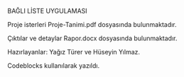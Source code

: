 BAĞLI LİSTE UYGULAMASI

Proje isterleri Proje-Tanimi.pdf dosyasında bulunmaktadır.

Çıktılar ve detaylar Rapor.docx dosyasında bulunmaktadır.

Hazırlayanlar: Yağız Türer ve Hüseyin Yılmaz.

Codeblocks kullanılarak yazıldı.
